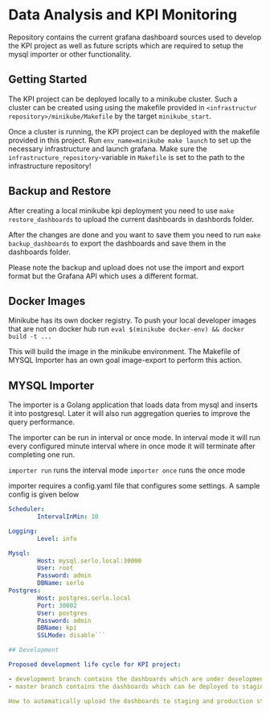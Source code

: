 # Data Analysis and KPI Monitoring

Repository contains the current grafana dashboard sources used to develop the KPI project as well as future scripts which are required to setup the mysql importer or other functionality.

## Getting Started

The KPI project can be deployed locally to a minikube cluster. Such a cluster can be created using using the makefile provided in `<infrastructur repository>/minikube/Makefile` by the target `minikube_start`.

Once a cluster is running, the KPI project can be deployed with the makefile provided in this project. Run `env_name=minikube make launch` to set up the necessary infrastructure and launch grafana. Make sure the `infrastructure_repository`-variable in `Makefile` is set to the path to the infrastructure repository!

## Backup and Restore

After creating a local minikube kpi deployment you need to use ```make restore_dashboards``` to upload the current dashboards in dashbords folder.

After the changes are done and you want to save them you need to run ```make backup_dashboards``` to export the dashboards and save them in the dashboards folder.

Please note the backup and upload does not use the import and export format but the Grafana API which uses a different format.

## Docker Images

Minikube has its own docker registry. To push your local developer images that are not on docker hub run
```eval $(minikube docker-env) && docker build -t ...```

This will build the image in the minikube environment.
The Makefile of MYSQL Importer has an own goal image-export to perform this action.

## MYSQL Importer

The importer is a Golang application that loads data from mysql and inserts it into postgresql.
Later it will also run aggregation queries to improve the query performance.

The importer can be run in interval or once mode. In interval mode it will run every configured minute interval where in once mode it will terminate after completing one run.

```importer run``` runs the interval mode
```importer once``` runs the once mode

importer requires a config.yaml file that configures some settings. A sample config is given below

```yaml
Scheduler:
        IntervalInMin: 10

Logging:
        Level: info

Mysql:
        Host: mysql.serlo.local:30000
        User: root
        Password: admin
        DBName: serlo
Postgres:
        Host: postgres.serlo.local
        Port: 30002
        User: postgres
        Password: admin
        DBName: kpi
        SSLMode: disable```

## Development

Proposed development life cycle for KPI project:

- development branch contains the dashboards which are under development
- master branch contains the dashboards which can be deployed to staging and production.

How to automatically upload the dashboards to staging and production still needs to be discussed.
